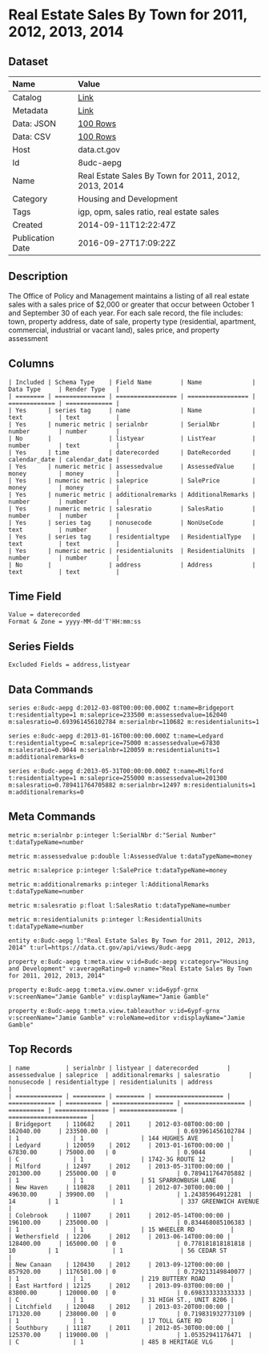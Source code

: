 # Real Estate Sales By Town for 2011, 2012, 2013, 2014

## Dataset

| Name | Value |
| :--- | :---- |
| Catalog | [Link](https://catalog.data.gov/dataset/real-estate-sales-by-town-for-2011-2012) |
| Metadata | [Link](https://data.ct.gov/api/views/8udc-aepg) |
| Data: JSON | [100 Rows](https://data.ct.gov/api/views/8udc-aepg/rows.json?max_rows=100) |
| Data: CSV | [100 Rows](https://data.ct.gov/api/views/8udc-aepg/rows.csv?max_rows=100) |
| Host | data.ct.gov |
| Id | 8udc-aepg |
| Name | Real Estate Sales By Town for 2011, 2012, 2013, 2014 |
| Category | Housing and Development |
| Tags | igp, opm, sales ratio, real estate sales |
| Created | 2014-09-11T12:22:47Z |
| Publication Date | 2016-09-27T17:09:22Z |

## Description

The Office of Policy and Management maintains a listing of all real estate sales with a sales price of $2,000 or greater that occur between October 1 and September 30 of each year. For each sale record, the file includes: town, property address, date of sale, property type (residential, apartment, commercial, industrial or vacant land), sales price, and property assessment

## Columns

```ls
| Included | Schema Type    | Field Name        | Name              | Data Type     | Render Type   |
| ======== | ============== | ================= | ================= | ============= | ============= |
| Yes      | series tag     | name              | Name              | text          | text          |
| Yes      | numeric metric | serialnbr         | SerialNbr         | number        | number        |
| No       |                | listyear          | ListYear          | number        | text          |
| Yes      | time           | daterecorded      | DateRecorded      | calendar_date | calendar_date |
| Yes      | numeric metric | assessedvalue     | AssessedValue     | money         | money         |
| Yes      | numeric metric | saleprice         | SalePrice         | money         | money         |
| Yes      | numeric metric | additionalremarks | AdditionalRemarks | number        | number        |
| Yes      | numeric metric | salesratio        | SalesRatio        | number        | number        |
| Yes      | series tag     | nonusecode        | NonUseCode        | text          | number        |
| Yes      | series tag     | residentialtype   | ResidentialType   | text          | text          |
| Yes      | numeric metric | residentialunits  | ResidentialUnits  | number        | number        |
| No       |                | address           | Address           | text          | text          |
```

## Time Field

```ls
Value = daterecorded
Format & Zone = yyyy-MM-dd'T'HH:mm:ss
```

## Series Fields

```ls
Excluded Fields = address,listyear
```

## Data Commands

```ls
series e:8udc-aepg d:2012-03-08T00:00:00.000Z t:name=Bridgeport t:residentialtype=1 m:saleprice=233500 m:assessedvalue=162040 m:salesratio=0.693961456102784 m:serialnbr=110682 m:residentialunits=1

series e:8udc-aepg d:2013-01-16T00:00:00.000Z t:name=Ledyard t:residentialtype=C m:saleprice=75000 m:assessedvalue=67830 m:salesratio=0.9044 m:serialnbr=120059 m:residentialunits=1 m:additionalremarks=0

series e:8udc-aepg d:2013-05-31T00:00:00.000Z t:name=Milford t:residentialtype=1 m:saleprice=255000 m:assessedvalue=201300 m:salesratio=0.789411764705882 m:serialnbr=12497 m:residentialunits=1 m:additionalremarks=0
```

## Meta Commands

```ls
metric m:serialnbr p:integer l:SerialNbr d:"Serial Number" t:dataTypeName=number

metric m:assessedvalue p:double l:AssessedValue t:dataTypeName=money

metric m:saleprice p:integer l:SalePrice t:dataTypeName=money

metric m:additionalremarks p:integer l:AdditionalRemarks t:dataTypeName=number

metric m:salesratio p:float l:SalesRatio t:dataTypeName=number

metric m:residentialunits p:integer l:ResidentialUnits t:dataTypeName=number

entity e:8udc-aepg l:"Real Estate Sales By Town for 2011, 2012, 2013, 2014" t:url=https://data.ct.gov/api/views/8udc-aepg

property e:8udc-aepg t:meta.view v:id=8udc-aepg v:category="Housing and Development" v:averageRating=0 v:name="Real Estate Sales By Town for 2011, 2012, 2013, 2014"

property e:8udc-aepg t:meta.view.owner v:id=6ypf-grnx v:screenName="Jamie Gamble" v:displayName="Jamie Gamble"

property e:8udc-aepg t:meta.view.tableauthor v:id=6ypf-grnx v:screenName="Jamie Gamble" v:roleName=editor v:displayName="Jamie Gamble"
```

## Top Records

```ls
| name          | serialnbr | listyear | daterecorded        | assessedvalue | saleprice  | additionalremarks | salesratio        | nonusecode | residentialtype | residentialunits | address                | 
| ============= | ========= | ======== | =================== | ============= | ========== | ================= | ================= | ========== | =============== | ================ | ====================== | 
| Bridgeport    | 110682    | 2011     | 2012-03-08T00:00:00 | 162040.00     | 233500.00  |                   | 0.693961456102784 |            | 1               | 1                | 144 HUGHES AVE         | 
| Ledyard       | 120059    | 2012     | 2013-01-16T00:00:00 | 67830.00      | 75000.00   | 0                 | 0.9044            |            | C               | 1                | 1742-3G ROUTE 12       | 
| Milford       | 12497     | 2012     | 2013-05-31T00:00:00 | 201300.00     | 255000.00  | 0                 | 0.789411764705882 |            | 1               | 1                | 51 SPARROWBUSH LANE    | 
| New Haven     | 110828    | 2011     | 2012-07-30T00:00:00 | 49630.00      | 39900.00   |                   | 1.24385964912281  | 14         | 1               | 1                | 337 GREENWICH AVENUE   | 
| Colebrook     | 11007     | 2011     | 2012-05-14T00:00:00 | 196100.00     | 235000.00  |                   | 0.834468085106383 |            | 1               | 1                | 15 WHEELER RD          | 
| Wethersfield  | 12206     | 2012     | 2013-06-14T00:00:00 | 128400.00     | 165000.00  | 0                 | 0.778181818181818 | 10         | 1               | 1                | 56 CEDAR ST            | 
| New Canaan    | 120430    | 2012     | 2013-09-12T00:00:00 | 857920.00     | 1176501.00 | 0                 | 0.729213149840077 |            | 1               | 1                | 219 BUTTERY ROAD       | 
| East Hartford | 12125     | 2012     | 2013-09-03T00:00:00 | 83800.00      | 120000.00  | 0                 | 0.698333333333333 |            | C               | 1                | 31 HIGH ST., UNIT 8206 | 
| Litchfield    | 120048    | 2012     | 2013-03-20T00:00:00 | 171320.00     | 238000.00  | 0                 | 0.719831932773109 |            | 1               | 1                | 17 TOLL GATE RD        | 
| Southbury     | 11187     | 2011     | 2012-05-30T00:00:00 | 125370.00     | 119000.00  |                   | 1.05352941176471  |            | C               | 1                | 485 B HERITAGE VLG     | 
```